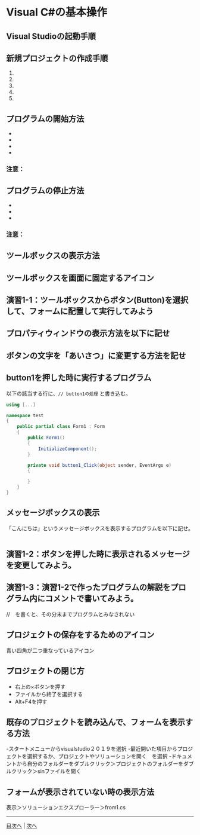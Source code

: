 # Visual C#の基本操作
## Visual Studioの起動手順



## 新規プロジェクトの作成手順
1.	 
2.	 
3.	 
4.	 
5.	 

## プログラムの開始方法
-
-
-
-

### 注意：

## プログラムの停止方法
-
-
-

### 注意：

## ツールボックスの表示方法



## ツールボックスを画面に固定するアイコン



## 演習1-1：ツールボックスからボタン(Button)を選択して、フォームに配置して実行してみよう



## プロパティウィンドウの表示方法を以下に記せ



## ボタンの文字を「あいさつ」に変更する方法を記せ



## button1を押した時に実行するプログラム
以下の該当する行に、`// button1の処理` と書き込む。

```cs
using [...]

namespace test
{
    public partial class Form1 : Form
    {
        public Form1()
        {
            InitializeComponent();
        }

        private void button1_Click(object sender, EventArgs e)
        {

        }
    }
}
```

## メッセージボックスの表示
「こんにちは」というメッセージボックスを表示するプログラムを以下に記せ。

```cs

```

## 演習1-2：ボタンを押した時に表示されるメッセージを変更してみよう。

## 演習1-3：演習1-2で作ったプログラムの解説をプログラム内にコメントで書いてみよう。

//　を書くと、その分末までプログラムとみなされない

## プロジェクトの保存をするためのアイコン

青い四角が二つ重なっているアイコン

## プロジェクトの閉じ方
- 右上の×ボタンを押す
- ファイルから終了を選択する
- Alt+F4を押す
## 既存のプロジェクトを読み込んで、フォームを表示する方法
-スタートメニューからvisualstudio２０１９を選択
-最近開いた項目からプロジェクトを選択するか、プロジェクトやソリューションを開く　を選択
-ドキュメントから自分のフォルダーをダブルクリック＞プロジェクトのフォルダーをダブルクリック＞sinファイルを開く

## フォームが表示されていない時の表示方法

表示＞ソリューションエクスプローラー＞from1.cs

---

[目次へ](README.md#%E7%9B%AE%E6%AC%A1) | [次へ](README.md#%E3%83%97%E3%83%AD%E3%82%B0%E3%83%A9%E3%83%9F%E3%83%B3%E3%82%B0%E3%81%AE%E8%82%9D)
